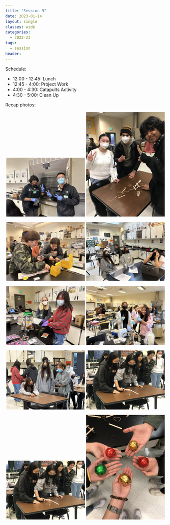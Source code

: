 ```yaml
---
title: "Session 9"
date: 2023-01-14
layout: single
classes: wide
categories:
  - 2022-23
tags:
  - session
header:
---
```


Schedule:
- 12:00 - 12:45: Lunch
- 12:45 - 4:00: Project Work
- 4:00 - 4:30: Catapults Activity
- 4:30 - 5:00: Clean Up

Recap photos:
<p align="center">
    <img src="/assets/images/2022-23/sessions/9/1.jpg" width="49%" />
    <img src="/assets/images/2022-23/sessions/9/2.jpg" width="49%    " />
</p>
<p align="center">
    <img src="/assets/images/2022-23/sessions/9/3.jpg" width="49%" />
    <img src="/assets/images/2022-23/sessions/9/4.jpg" width="49%    " />
</p>
<p align="center">
    <img src="/assets/images/2022-23/sessions/9/5.jpg" width="49%" />
    <img src="/assets/images/2022-23/sessions/9/6.jpg" width="49%    " />
</p>
<p align="center">
    <img src="/assets/images/2022-23/sessions/9/7.jpg" width="49%" />
    <img src="/assets/images/2022-23/sessions/9/9.jpg" width="49%    " />
</p>
<p align="center">
    <img src="/assets/images/2022-23/sessions/9/9.jpg" width="49%" />
    <img src="/assets/images/2022-23/sessions/9/10.jpg" width="49%    " />
</p>